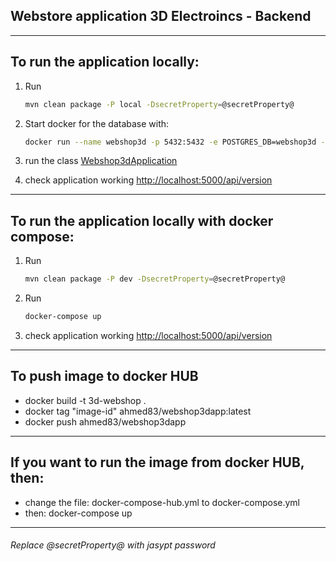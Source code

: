 Webstore application 3D Electroincs - Backend
------------------------------------------

------------------------------------------
To run the application locally:
------------------------------------------

1. Run
    ```bash
    mvn clean package -P local -DsecretProperty=@secretProperty@

2. Start docker for the database with:
    ```bash
    docker run --name webshop3d -p 5432:5432 -e POSTGRES_DB=webshop3d -e POSTGRES_PASSWORD=password -d postgres:alpine

3. run the class [Webshop3dApplication](src/main/java/com/baghdadfocusit/webshop3d/Webshop3dApplication.java)

4. check application working [http://localhost:5000/api/version](http://localhost:5000/api/version)

------------------------------------------
To run the application locally with docker compose:
------------------------------------------
1. Run
    ```bash
    mvn clean package -P dev -DsecretProperty=@secretProperty@

2. Run
    ```bash
    docker-compose up

3. check application working [http://localhost:5000/api/version](http://localhost:5000/api/version)

------------------------------------------
To push image to docker HUB
------------------------------------------
- docker build -t 3d-webshop .
- docker tag "image-id" ahmed83/webshop3dapp:latest
- docker push ahmed83/webshop3dapp

------------------------------------------
If you want to run the image from docker HUB, then:
------------------------------------------
- change the file: docker-compose-hub.yml to docker-compose.yml
- then: docker-compose up
------------------------------------------

###### Replace @secretProperty@ with jasypt password
